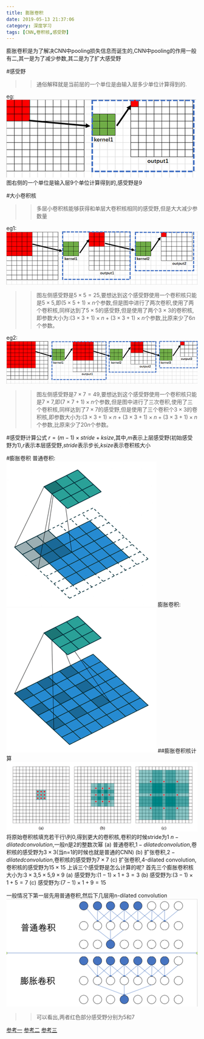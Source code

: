 ```yaml
---
title: 膨胀卷积
date: 2019-05-13 21:37:06
category: 深度学习
tags: [CNN,卷积核,感受野]
---
```

膨胀卷积是为了解决CNN中pooling损失信息而诞生的,CNN中pooling的作用一般有二,其一是为了减少参数,其二是为了扩大感受野
<!--more-->

#感受野
>>通俗解释就是当前层的一个单位是由输入层多少单位计算得到的.

eg:
![](\img\kernel1.png)
图右侧的一个单位是输入层9个单位计算得到的,感受野是9

#大小卷积核
>>多层小卷积核能够获得和单层大卷积核相同的感受野,但是大大减少参数量

eg1:
![](\img\kernel2.png)
>>图左侧感受野是$5 \times 5 = 25$,要想达到这个感受野使用一个卷积核只能是$5 \times 5$,即$(5 \times 5 +1) \times n$个参数,但是图中进行了两次卷积,使用了两个卷积核,同样达到了$5 \times 5$的感受野,但是使用了两个$3 \times 3$的卷积核,即参数大小为:$(3 \times 3 +1) \times n + (3 \times 3 +1) \times n$个参数,比原来少了$6n$个参数。

eg2:
![](\img\kernel3.png)
>>图左侧感受野是$7 \times 7 = 49$,要想达到这个感受野使用一个卷积核只能是$7 \times 7$,即$(7 \times 7 +1) \times n$个参数,但是图中进行了三次卷积,使用了三个卷积核,同样达到了$7 \times 7$的感受野,但是使用了三个卷积个$3 \times 3$的卷积核,即参数大小为:$(3 \times 3 +1) \times n + (3 \times 3 +1) \times n + (3 \times 3 +1) \times n$个参数,比原来少了$20n$个参数。

#感受野计算公式
$r = (m-1) \times stride+ksize$,其中,$m$表示上层感受野(初始感受野为1),$r$表示本层感受野,$stride$表示步长,$ksize$表示卷积核大小

#膨胀卷积
普通卷积:
![](\img\normalCNN.gif)
膨胀卷积:
![](\img\dilatedCNN.gif)
##膨胀卷积核计算
![](\img\dilatedKernel.png)
将原始卷积核填充若干行\列0,得到更大的卷积核,卷积的时候stride为1
$n-dilated convolution$,一般$n$是$2$的整数次幂
(a) 普通卷积,$1-dilated convolution$,卷积核的感受野为$3 \times 3$(当n=1的时候也就是普通的CNN)
(b) 扩张卷积,$2-dilated convolution$,卷积核的感受野为$7 \times 7$
(c) 扩张卷积,4-dilated convolution,卷积核的感受野为$15 \times 15$
上诉三个感受野是怎么计算的呢?
首先三个膨胀卷积核大小为:$3 \times 3$,$5 \times 5$,$9 \times 9$
(a) 感受野为:$(1-1) \times 1+3 = 3$
(b) 感受野为:$(3-1) \times 1+5 = 7$
(c) 感受野为:$(7-1) \times 1+9 = 15$

一般情况下第一层先用普通卷积,然后下几层用n-dilated convolution
![](\img\cnnAndDilated.png)
>>可以看出,两者红色部分感受野分别为5和7

[参考一](https://www.cnblogs.com/houjun/p/10275215.html)
[参考二](https://kexue.fm/archives/5409)
[参考三](https://blog.csdn.net/mao_xiao_feng/article/details/78003730)